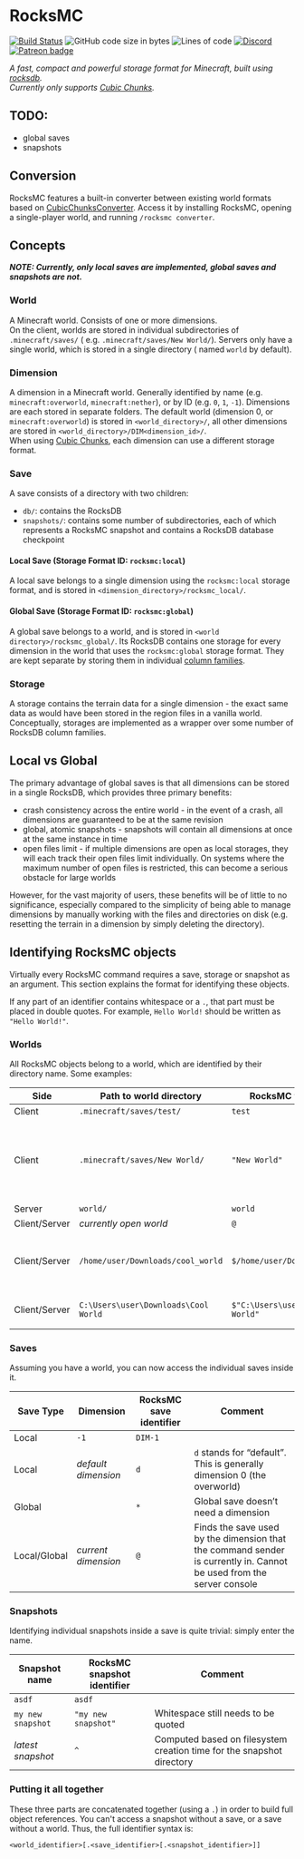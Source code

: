 # RocksMC

[![Build Status](https://jenkins.daporkchop.net/job/DaPorkchop_/job/RocksMC/job/master/badge/icon)](https://jenkins.daporkchop.net/job/DaPorkchop_/job/RocksMC/)
![GitHub code size in bytes](https://img.shields.io/github/languages/code-size/DaMatrix/RocksMC)
![Lines of code](https://img.shields.io/tokei/lines/github/DaMatrix/RocksMC)
[![Discord](https://img.shields.io/discord/428813657816956929?color=7289DA&label=discord)](https://discord.gg/FrBHHCk)
[![Patreon badge](https://img.shields.io/badge/dynamic/json?color=e64413&label=patreon&query=data.attributes.patron_count&suffix=%20patrons&url=https%3A%2F%2Fwww.patreon.com%2Fapi%2Fcampaigns%2F727078)](https://www.patreon.com/DaPorkchop_)

*A fast, compact and powerful storage format for Minecraft, built using [rocksdb](https://github.com/facebook/rocksdb).*  
*Currently only supports [Cubic Chunks](https://github.com/OpenCubicChunks/CubicChunks).*

## TODO:

- global saves
- snapshots

## Conversion

RocksMC features a built-in converter between existing world formats based on [CubicChunksConverter](https://github.com/OpenCubicChunks/CubicChunksConverter). Access it by installing RocksMC, opening a single-player world, and running `/rocksmc converter`.

## Concepts

***NOTE: Currently, only local saves are implemented, global saves and snapshots are not.***

### World

A Minecraft world. Consists of one or more dimensions.  
On the client, worlds are stored in individual subdirectories of `.minecraft/saves/` (
e.g. `.minecraft/saves/New World/`). Servers only have a single world, which is stored in a single directory (
named `world` by default).

### Dimension

A dimension in a Minecraft world. Generally identified by name (e.g. `minecraft:overworld`, `minecraft:nether`), or by
ID (e.g. `0`, `1`, `-1`). Dimensions are each stored in separate folders. The default world (dimension 0,
or `minecraft:overworld`) is stored in `<world_directory>/`, all other dimensions are stored
in `<world_directory>/DIM<dimension_id>/`.  
When using [Cubic Chunks](https://github.com/OpenCubicChunks/CubicChunks), each dimension can use a different storage
format.

### Save

A save consists of a directory with two children:

- `db/`: contains the RocksDB
- `snapshots/`: contains some number of subdirectories, each of which represents a RocksMC snapshot and contains a
  RocksDB database checkpoint

#### Local Save (Storage Format ID: `rocksmc:local`)

A local save belongs to a single dimension using the `rocksmc:local` storage format, and is stored
in `<dimension_directory>/rocksmc_local/`.

#### Global Save (Storage Format ID: `rocksmc:global`)

A global save belongs to a world, and is stored in `<world directory>/rocksmc_global/`. Its RocksDB contains one storage
for every dimension in the world that uses the `rocksmc:global` storage format. They are kept separate by storing them
in individual [column families](https://github.com/facebook/rocksdb/wiki/Column-Families).

### Storage

A storage contains the terrain data for a single dimension - the exact same data as would have been stored in the region
files in a vanilla world.  
Conceptually, storages are implemented as a wrapper over some number of RocksDB column families.

## Local vs Global

The primary advantage of global saves is that all dimensions can be stored in a single RocksDB, which provides three
primary benefits:

- crash consistency across the entire world - in the event of a crash, all dimensions are guaranteed to be at the same
  revision
- global, atomic snapshots - snapshots will contain all dimensions at once at the same instance in time
- open files limit - if multiple dimensions are open as local storages, they will each track their open files limit
  individually. On systems where the maximum number of open files is restricted, this can become a serious obstacle for
  large worlds

However, for the vast majority of users, these benefits will be of little to no significance, especially compared to the
simplicity of being able to manage dimensions by manually working with the files and directories on disk (e.g. resetting
the terrain in a dimension by simply deleting the directory).

## Identifying RocksMC objects

Virtually every RocksMC command requires a save, storage or snapshot as an argument. This section explains the format
for identifying these objects.

If any part of an identifier contains whitespace or a `.`, that part must be placed in double quotes. For example, `Hello World!`
should be written as `"Hello World!"`.

### Worlds

All RocksMC objects belong to a world, which are identified by their directory name. Some examples:

<table>
<thead>
<tr>
<th>Side</th>
<th>Path to world directory</th>
<th>RocksMC world identifier</th>
<th>Comment</th>
</tr>
</thead>
<tbody>
<tr>
<td>Client</td>
<td><code>.minecraft/saves/test/</code></td>
<td><code>test</code></td>
<td></td>
</tr>
<tr>
<td>Client</td>
<td><code>.minecraft/saves/New World/</code></td>
<td><code>"New World"</code></td>
<td>Double quotes used because the name contains a space</td>
</tr>
<tr>
<td>Server</td>
<td><code>world/</code></td>
<td><code>world</code></td>
<td></td>
</tr>
<tr>
<td>Client/Server</td>
<td><em>currently open world</em></td>
<td><code>@</code></td>
<td></td>
</tr>
<tr>
<td>Client/Server</td>
<td><code>/home/user/Downloads/cool_world</code></td>
<td><code>$/home/user/Downloads/cool_world</code></td>
<td><code>$</code> symbol indicates an absolute file path</td>
</tr>
<tr>
<td>Client/Server</td>
<td><code>C:\Users\user\Downloads\Cool World</code></td>
<td><code>$"C:\Users\user\Downloads\Cool World"</code></td>
<td><code>$</code> comes <em>before</em> quotes</td>
</tr>
</tbody>
</table>

### Saves

Assuming you have a world, you can now access the individual saves inside it.

<table>
<thead>
<tr>
<th>Save Type</th>
<th>Dimension</th>
<th>RocksMC save identifier</th>
<th>Comment</th>
</tr>
</thead>
<tbody>
<tr>
<td>Local</td>
<td><code>-1</code></td>
<td><code>DIM-1</code></td>
<td></td>
</tr>
<tr>
<td>Local</td>
<td><em>default dimension</em></td>
<td><code>d</code></td>
<td><code>d</code> stands for “default”. This is generally dimension 0 (the overworld)</td>
</tr>
<tr>
<td>Global</td>
<td></td>
<td><code>*</code></td>
<td>Global save doesn’t need a dimension</td>
</tr>
<tr>
<td>Local/Global</td>
<td><em>current dimension</em></td>
<td><code>@</code></td>
<td>Finds the save used by the dimension that the command sender is currently in. Cannot be used from the server console</td>
</tr>
</tbody>
</table>

### Snapshots

Identifying individual snapshots inside a save is quite trivial: simply enter the name.

<table>
<thead>
<tr>
<th>Snapshot name</th>
<th>RocksMC snapshot identifier</th>
<th>Comment</th>
</tr>
</thead>
<tbody>
<tr>
<td><code>asdf</code></td>
<td><code>asdf</code></td>
<td></td>
</tr>
<tr>
<td><code>my new snapshot</code></td>
<td><code>"my new snapshot"</code></td>
<td>Whitespace still needs to be quoted</td>
</tr>
<tr>
<td><em>latest snapshot</em></td>
<td><code>^</code></td>
<td>Computed based on filesystem creation time for the snapshot directory</td>
</tr>
</tbody>
</table>

### Putting it all together

These three parts are concatenated together (using a `.`) in order to build full object references. You can't access a snapshot without a save, or a save without a world. Thus, the full identifier syntax is:

```
<world_identifier>[.<save_identifier>[.<snapshot_identifier>]]
```
